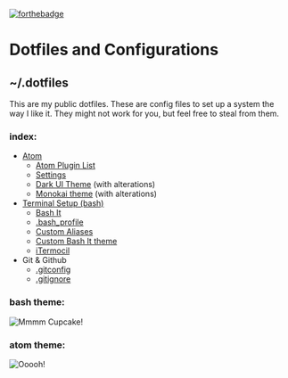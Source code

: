 [![forthebadge](http://forthebadge.com/images/badges/certified-snoop-lion.svg)](http://forthebadge.com)

# Dotfiles and Configurations

## ~/.dotfiles

This are my public dotfiles. These are config files to set up a system the way I like it. They might not work for you, but feel free to steal from them.

### index:

- [Atom](/Atom)
  - [Atom Plugin List](/Atom/atom-plugins.md)
  - [Settings](/Atom/config.cson)
  - [Dark UI Theme](https://atom.io/themes/dark-flat-ui) (with alterations)
  - [Monokai theme](https://atom.io/themes/monokai) (with alterations)
- [Terminal Setup (bash)](/Bash)
  - [Bash It](https://github.com/Bash-it/bash-it)
  - [.bash_profile](/Bash/.bash_profile)
  - [Custom Aliases](/Bash/custom.aliases.bash)
  - [Custom Bash It theme](/Bash/cupcake.theme.bash)
  - [iTermocil](https://github.com/TomAnthony/itermocil)
- Git & Github
  - [.gitconfig](/Git/.gitconfig)
  - [.gitignore](/Git/.gitignore)

### bash theme:

![Mmmm Cupcake!](http://cl.ly/image/0e3w3x3s201X/Screen%20Shot%202015-08-05%20at%202.20.16%20PM.png)

### atom theme:

![Ooooh!](https://s3.amazonaws.com/f.cl.ly/items/34243A0K0j0p3n422L3X/Screen%20Shot%202015-08-05%20at%202.17.49%20PM.png)
